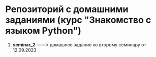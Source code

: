 # Репозиторий с домашними заданиями (курс "Знакомство с языком Python")

1. **seminar_2** ---> домашнее задание ко второму семинару от 12.09.2023
